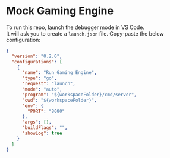 # Mock Gaming Engine

To run this repo, launch the debugger mode in VS Code.  
It will ask you to create a `launch.json` file. Copy-paste the below configuration:

```json
{
  "version": "0.2.0",
  "configurations": [
    {
      "name": "Run Gaming Engine",
      "type": "go",
      "request": "launch",
      "mode": "auto",
      "program": "${workspaceFolder}/cmd/server",
      "cwd": "${workspaceFolder}",
      "env": {
        "PORT": "8080"
      },
      "args": [],
      "buildFlags": "",
      "showLog": true
    }
  ]
}
